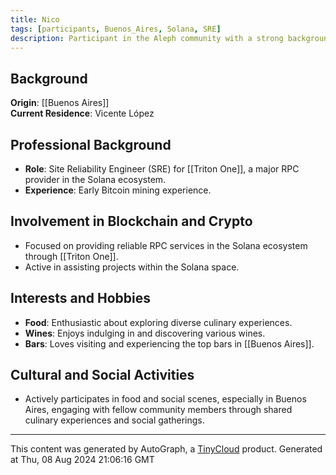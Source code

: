 ```yaml
---
title: Nico
tags: [participants, Buenos_Aires, Solana, SRE]
description: Participant in the Aleph community with a strong background in the Solana ecosystem and interests in food, wine, and visiting top bars in Buenos Aires.
---
```

## Background
**Origin**: [[Buenos Aires]]  
**Current Residence**: Vicente López  

## Professional Background
- **Role**: Site Reliability Engineer (SRE) for [[Triton One]], a major RPC provider in the Solana ecosystem.
- **Experience**: Early Bitcoin mining experience.

## Involvement in Blockchain and Crypto
- Focused on providing reliable RPC services in the Solana ecosystem through [[Triton One]].
- Active in assisting projects within the Solana space.

## Interests and Hobbies
- **Food**: Enthusiastic about exploring diverse culinary experiences.
- **Wines**: Enjoys indulging in and discovering various wines.
- **Bars**: Loves visiting and experiencing the top bars in [[Buenos Aires]].

## Cultural and Social Activities
- Actively participates in food and social scenes, especially in Buenos Aires, engaging with fellow community members through shared culinary experiences and social gatherings.

---
This content was generated by AutoGraph, a [TinyCloud](https://tinycloud.xyz/) product.
Generated at  Thu, 08 Aug 2024 21:06:16 GMT